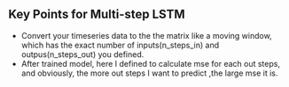 ## Key Points for Multi-step LSTM

- Convert your timeseries data to the the matrix like a moving window, which has the exact number of inputs(n_steps_in) and outpus(n_steps_out) you defined.
- After trained model, here I defined to calculate mse for each out steps, and obviously, the more out steps I want to predict ,the large mse it is.
